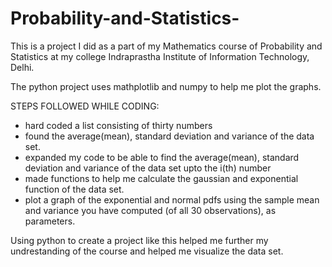 # Probability-and-Statistics-
This is a project I did as a part of my Mathematics course of Probability and Statistics at my college Indraprastha Institute of Information Technology, Delhi.

The python project uses mathplotlib and numpy to help me plot the graphs.

STEPS FOLLOWED WHILE CODING:
- hard coded a list consisting of thirty numbers
- found the average(mean), standard deviation and variance of the data set. 
- expanded my code to be able to find the average(mean), standard deviation and variance of the data set upto the i(th) number
- made functions to help me calculate the gaussian and exponential function of the data set.
- plot a graph of the exponential and normal pdfs using the sample mean and variance you have computed (of all 30 observations), as parameters. 

Using python to create a project like this helped me further my undrestanding of the course and helped me visualize the data set.

